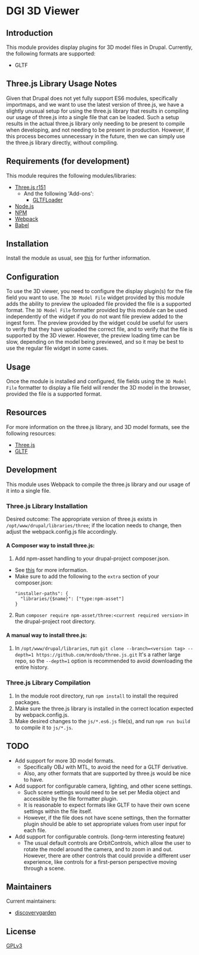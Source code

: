 # DGI 3D Viewer

## Introduction
This module provides display plugins for 3D model files in Drupal.
Currently, the following formats are supported:
* GLTF

## Three.js Library Usage Notes
Given that Drupal does not yet fully support ES6 modules, specifically
importmaps, and we want to use the latest version of three.js, we have
a slightly unusual setup for using the three.js library that results in
compiling our usage of three.js into a single file that can be loaded.
Such a setup results in the actual three.js library only needing to be
present to compile when developing, and not needing to be present in
production. However, if this process becomes unnecessary in the future,
then we can simply use the three.js library directly, without compiling.

## Requirements (for development)
This module requires the following modules/libraries:
* [Three.js r151](https://github.com/mrdoob/three.js/releases/tag/r151 )
  * And the following 'Add-ons':
    * [GLTFLoader](https://github.com/mrdoob/three.js/blob/r151/examples/jsm/loaders/GLTFLoader.js)
* [Node.js](https://nodejs.org/en/)
* [NPM](https://www.npmjs.com/)
* [Webpack](https://webpack.js.org/)
* [Babel](https://babeljs.io/)

## Installation
Install the module as usual,
see [this](https://www.drupal.org/docs/8/extending-drupal-8/installing-drupal-8-modules) for further information.

## Configuration
To use the 3D viewer, you need to configure the display plugin(s) for the file field you want to use.
The `3D Model File` widget provided by this module adds the ability to preview the uploaded file
provided the file is a supported format. The `3D Model File` formatter provided by this module can be
used independently of the widget if you do not want file preview added to the ingest form.
The preview provided by the widget could be useful for users to verify that they have uploaded the correct file,
and to verify that the file is supported by the 3D viewer. However, the preview loading time can be slow, depending
on the model being previewed, and so it may be best to use the regular file widget in some cases.

## Usage
Once the module is installed and configured, file fields using the `3D Model File` formatter to display a file field
will render the 3D model in the browser, provided the file is a supported format.

## Resources
For more information on the three.js library, and 3D model formats, see the following resources:
* [Three.js](https://threejs.org/)
* [GLTF](https://www.khronos.org/gltf/)

## Development
This module uses Webpack to compile the three.js library and our usage of it into a single file.
### Three.js Library Installation
Desired outcome: The appropriate version of three.js exists in
`/opt/www/drupal/libraries/three`; if the location needs to change, then
adjust the webpack.config.js file accordingly.

#### A Composer way to install three.js:
1. Add npm-asset handling to your drupal-project composer.json.
* See [this](https://www.drupal.org/docs/develop/using-composer/manage-dependencies#third-party-libraries) for more information.
* Make sure to add the following to the `extra` section of your composer.json:
  ```
  "installer-paths": {
    "libraries/{$name}": ["type:npm-asset"]
  }
  ```
2. Run `composer require npm-asset/three:<current required version>` in the drupal-project root directory.

#### A manual way to install three.js:
1. In `/opt/www/drupal/libraries`, run `git clone --branch=<version tag> --depth=1 https://github.com/mrdoob/three.js.git`
   It's a rather large repo, so the `--depth=1` option is recommended to avoid downloading the entire history.

### Three.js Library Compilation
1. In the module root directory, run `npm install` to install the required packages.
2. Make sure the three.js library is installed in the correct location expected by webpack.config.js.
3. Make desired changes to the `js/*.es6.js` file(s), and run `npm run build` to compile it to `js/*.js`.

## TODO
* Add support for more 3D model formats.
  * Specifically OBJ with MTL, to avoid the need for a GLTF derivative.
  * Also, any other formats that are supported by three.js would be nice to have.
* Add support for configurable camera, lighting, and other scene settings.
  * Such scene settings would need to be set per Media object and accessible by the file formatter plugin.
  * It is reasonable to expect formats like GLTF to have their own scene settings within the file itself.
  * However, if the file does not have scene settings, then the formatter plugin should be able to set appropriate values from user input for each file.
* Add support for configurable controls. (long-term interesting feature)
  * The usual default controls are OrbitControls, which allow the user to rotate the model around the camera,
    and to zoom in and out. However, there are other controls that could provide a different user experience,
    like controls for a first-person perspective moving through a scene.

## Maintainers
Current maintainers:
* [discoverygarden](https://discoverygarden.ca/)

## License
[GPLv3](http://www.gnu.org/licenses/gpl-3.0.txt)
